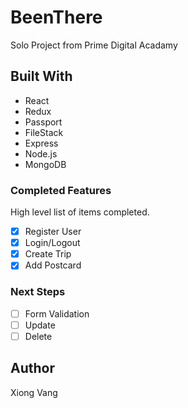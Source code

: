 # BeenThere

Solo Project from Prime Digital Acadamy

## Built With

- React
- Redux
- Passport
- FileStack
- Express
- Node.js
- MongoDB

### Completed Features

High level list of items completed.

- [x] Register User
- [x] Login/Logout
- [x] Create Trip
- [x] Add Postcard

### Next Steps

- [ ] Form Validation
- [ ] Update
- [ ] Delete

## Author

Xiong Vang
